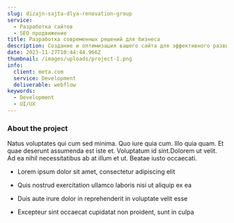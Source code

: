 ```yaml
---
slug: dizajn-sajta-dlya-renovation-group
service:
  - Разработка сайтов
  - SEO продвижение
title: Разработка современных решений для бизнеса
description: Создание и оптимизация вашего сайта для эффективного развития в онлайн-среде.
date: 2023-11-27T10:44:44.966Z
thumbnail: /images/uploads/project-1.png
info:
  client: meta.com
  service: Development
  deliverable: webflow
keywords:
  - Development
  - UI/UX
---
```

### About the project

Natus voluptates qui cum sed minima. Quo iure quia cum. Illo quia quam. Et quae deserunt assumenda est iste et. Voluptatum id sint.Dolorem ut velit. Ad ea nihil necessitatibus ab at illum et ut. Beatae iusto occaecati.

-   Lorem ipsum dolor sit amet, consectetur adipiscing elit

-   Quis nostrud exercitation ullamco laboris nisi ut aliquip ex ea

-   Duis aute irure dolor in reprehenderit in voluptate velit esse

-   Excepteur sint occaecat cupidatat non proident, sunt in culpa
